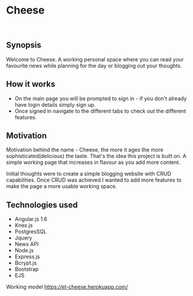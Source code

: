 # Cheese
<br />

## Synopsis
Welcome to Cheese. A working personal space where you can read your favourite news while planning for the day or blogging out your thoughts. 

## How it works
* On the main page you will be prompted to sign in - if you don't already have login details simply sign up.
* Once signed in navigate to the different tabs to check out the different features.

## Motivation
Motivation behind the name - Cheese, the more it ages the more sophisticated(delicious) the taste. That's the idea this project is built on. A simple working page that increases in flavour as you add more content. 

Initial thoughts were to create a simple blogging website with CRUD capabilities. Once CRUD was achieved I wanted to add more features to make the page a more usable working space. 

## Technologies used
* Angular.js 1.6
* Knex.js
* PostgresSQL
* Jquery 
* News API
* Node.js
* Express.js
* Bcrypt.js
* Bootstrap
* EJS


Working model https://el-cheese.herokuapp.com/

